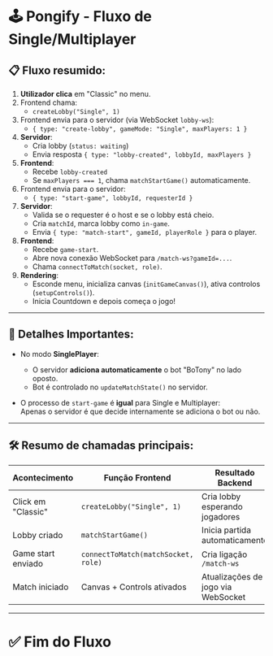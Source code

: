 # 🕹️ Pongify - Fluxo de Single/Multiplayer

## 📋 Fluxo resumido:

1. **Utilizador clica** em "Classic" no menu.
2. Frontend chama:
   - `createLobby("Single", 1)`
3. Frontend envia para o servidor (via WebSocket `lobby-ws`):
   - `{ type: "create-lobby", gameMode: "Single", maxPlayers: 1 }`
4. **Servidor**:
   - Cria lobby (`status: waiting`)
   - Envia resposta `{ type: "lobby-created", lobbyId, maxPlayers }`
5. **Frontend**:
   - Recebe `lobby-created`
   - Se `maxPlayers === 1`, chama `matchStartGame()` automaticamente.
6. Frontend envia para o servidor:
   - `{ type: "start-game", lobbyId, requesterId }`
7. **Servidor**:
   - Valida se o requester é o host e se o lobby está cheio.
   - Cria `matchId`, marca lobby como `in-game`.
   - Envia `{ type: "match-start", gameId, playerRole }` para o player.
8. **Frontend**:
   - Recebe `game-start`.
   - Abre nova conexão WebSocket para `/match-ws?gameId=...`.
   - Chama `connectToMatch(socket, role)`.
9. **Rendering**:
   - Esconde menu, inicializa canvas (`initGameCanvas()`), ativa controlos (`setupControls()`).
   - Inicia Countdown e depois começa o jogo!

---

## 📂 Detalhes Importantes:

- No modo **SinglePlayer**:
  - O servidor **adiciona automaticamente** o bot "BoTony" no lado oposto.
  - Bot é controlado no `updateMatchState()` no servidor.

- O processo de `start-game` é **igual** para Single e Multiplayer:  
  Apenas o servidor é que decide internamente se adiciona o bot ou não.

---

## 🛠️ Resumo de chamadas principais:

| Acontecimento        | Função Frontend             | Resultado Backend                |
|----------------------|------------------------------|-----------------------------------|
| Click em "Classic"    | `createLobby("Single", 1)`    | Cria lobby esperando jogadores    |
| Lobby criado          | `matchStartGame()`            | Inicia partida automaticamente    |
| Game start enviado    | `connectToMatch(matchSocket, role)` | Cria ligação `/match-ws`       |
| Match iniciado        | Canvas + Controls ativados   | Atualizações de jogo via WebSocket |

---

# ✅ Fim do Fluxo
